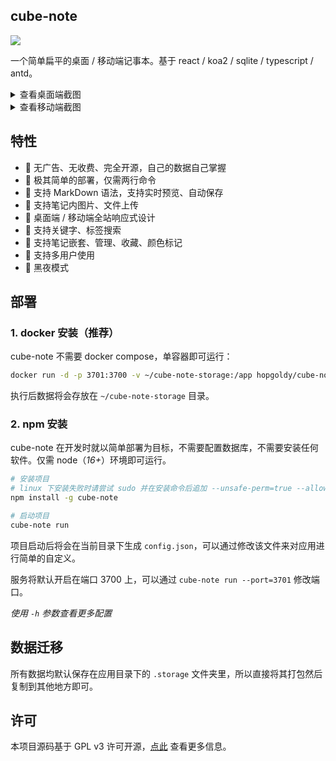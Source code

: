 ## cube-note

![](https://img.shields.io/npm/v/cube-note)

一个简单扁平的桌面 / 移动端记事本。基于 react / koa2 / sqlite / typescript / antd。

<details>
    <summary style="cursor:pointer">查看桌面端截图</summary>
    <a href="https://imgse.com/i/p9gfefJ"><img src="https://s1.ax1x.com/2023/05/15/p9gfefJ.png" alt="p9gfefJ.png"></a>
    <a href="https://imgse.com/i/p9gfTNF"><img src="https://s1.ax1x.com/2023/05/15/p9gfTNF.png" alt="p9gfTNF.png"></a>
    <a href="https://imgse.com/i/p9gfoAU"><img src="https://s1.ax1x.com/2023/05/15/p9gfoAU.png" alt="p9gfoAU.png"></a>
</details>

<details>
    <summary style="cursor:pointer">查看移动端截图</summary>
    <div style="display: flex; align-items: center;">
        <a href="https://imgse.com/i/p9ghgUO"><img src="https://s1.ax1x.com/2023/05/15/p9ghgUO.png" alt="p9ghgUO.png"></a>
        <a href="https://imgse.com/i/p9ghcVK"><img src="https://s1.ax1x.com/2023/05/15/p9ghcVK.png" alt="p9ghcVK.png"></a>
        <a href="https://imgse.com/i/p9ghyb6"><img src="https://s1.ax1x.com/2023/05/15/p9ghyb6.png" alt="p9ghyb6.png"></a>
    </div>
</details>

## 特性

- 🚫 无广告、无收费、完全开源，自己的数据自己掌握
- 🚀 极其简单的部署，仅需两行命令
- 📝 支持 MarkDown 语法，支持实时预览、自动保存
- 🔗 支持笔记内图片、文件上传
- 📱 桌面端 / 移动端全站响应式设计
- 🎯 支持关键字、标签搜索
- 🧩 支持笔记嵌套、管理、收藏、颜色标记
- 🤖 支持多用户使用
- 🌙 黑夜模式

## 部署

### 1. docker 安装（推荐）

cube-note 不需要 docker compose，单容器即可运行：

```bash
docker run -d -p 3701:3700 -v ~/cube-note-storage:/app hopgoldy/cube-note:1.0.0
```

执行后数据将会存放在 `~/cube-note-storage` 目录。

### 2. npm 安装

cube-note 在开发时就以简单部署为目标，不需要配置数据库，不需要安装任何软件。仅需 node（*16+*）环境即可运行。

```bash
# 安装项目
# linux 下安装失败时请尝试 sudo 并在安装命令后追加 --unsafe-perm=true --allow-root 参数
npm install -g cube-note

# 启动项目
cube-note run
```

项目启动后将会在当前目录下生成 `config.json`，可以通过修改该文件来对应用进行简单的自定义。

服务将默认开启在端口 3700 上，可以通过 `cube-note run --port=3701` 修改端口。

*使用 `-h` 参数查看更多配置*

## 数据迁移

所有数据均默认保存在应用目录下的 `.storage` 文件夹里，所以直接将其打包然后复制到其他地方即可。

## 许可

本项目源码基于 GPL v3 许可开源，[点此](https://github.com/HoPGoldy/cube-note/blob/master/LICENSE) 查看更多信息。